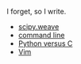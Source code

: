 I forget, so I write.

* [scipy.weave](wiki/Weave)
* [command line](wiki/Commands)
* [Python versus C](wiki/python-versus-c)
* [Vim](wiki/Vim)
